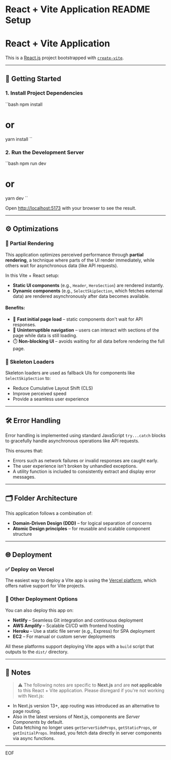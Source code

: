 # React + Vite Application README Setup

# React + Vite Application

This is a [React.js](https://react.dev/) project bootstrapped with [`create-vite`](https://github.com/vitejs/vite/tree/main/packages/create-vite).

---

## 🚀 Getting Started

### 1. Install Project Dependencies

``bash
npm install

# or

yarn install
``

### 2. Run the Development Server

``bash
npm run dev

# or

yarn dev
``

Open [http://localhost:5173](http://localhost:5173) with your browser to see the result.

---

## ⚙️ Optimizations

### 🔄 Partial Rendering

This application optimizes perceived performance through **partial rendering**, a technique where parts of the UI render immediately, while others wait for asynchronous data (like API requests).

In this Vite + React setup:

- **Static UI components** (e.g., `Header`, `HeroSection`) are rendered instantly.
- **Dynamic components** (e.g., `SelectSkipSection`, which fetches external data) are rendered asynchronously after data becomes available.

#### Benefits:

- 🚀 **Fast initial page load** – static components don't wait for API responses.
- 🔄 **Uninterruptible navigation** – users can interact with sections of the page while data is still loading.
- ⏱️ **Non-blocking UI** – avoids waiting for all data before rendering the full page.

### 🦴 Skeleton Loaders

Skeleton loaders are used as fallback UIs for components like `SelectSkipSection` to:

- Reduce Cumulative Layout Shift (CLS)
- Improve perceived speed
- Provide a seamless user experience

---

## 🛠️ Error Handling

Error handling is implemented using standard JavaScript `try...catch` blocks to gracefully handle asynchronous operations like API requests.

This ensures that:

- Errors such as network failures or invalid responses are caught early.
- The user experience isn't broken by unhandled exceptions.
- A utility function is included to consistently extract and display error messages.

---

## 🗂️ Folder Architecture

This application follows a combination of:

- **Domain-Driven Design (DDD)** – for logical separation of concerns
- **Atomic Design principles** – for reusable and scalable component structure

---

## 🌐 Deployment

### ✅ Deploy on Vercel

The easiest way to deploy a Vite app is using the [Vercel platform](https://vercel.com/docs/frameworks/vite), which offers native support for Vite projects.

### 🧩 Other Deployment Options

You can also deploy this app on:

- **Netlify** – Seamless Git integration and continuous deployment
- **AWS Amplify** – Scalable CI/CD with frontend hosting
- **Heroku** – Use a static file server (e.g., Express) for SPA deployment
- **EC2** – For manual or custom server deployments

All these platforms support deploying Vite apps with a `build` script that outputs to the `dist/` directory.

---

## 📝 Notes

> ⚠️ The following notes are specific to **Next.js** and are **not applicable** to this React + Vite application. Please disregard if you're not working with Next.js:

- In Next.js version 13+, app routing was introduced as an alternative to page routing.
- Also in the latest versions of Next.js, components are _Server Components_ by default.
- Data fetching no longer uses `getServerSideProps`, `getStaticProps`, or `getInitialProps`. Instead, you fetch data directly in server components via async functions.

---

EOF

